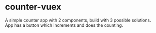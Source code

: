 # counter-vuex
A simple counter app with 2 components, build with 3 possible solutions.
App has a button which increments and does the counting.
